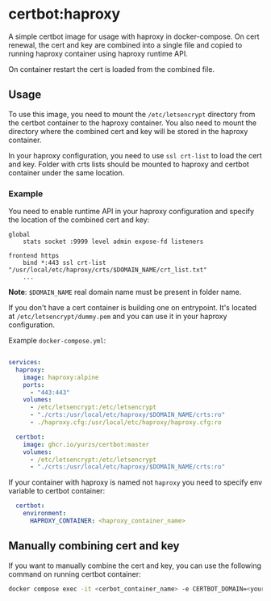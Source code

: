 # certbot:haproxy

A simple certbot image for usage with haproxy in docker-compose.
On cert renewal, the cert and key are combined into a single file and copied
to running haproxy container using haproxy runtime API. 

On container restart the cert is loaded from the combined file.

## Usage

To use this image, you need to mount the `/etc/letsencrypt` directory from the
certbot container to the haproxy container. You also need to mount the directory
where the combined cert and key will be stored in the haproxy container.

In your haproxy configuration, you need to use `ssl crt-list` to load the cert and key.
Folder with crts lists should be mounted to haproxy and certbot container under the same location.

### Example

You need to enable runtime API in your haproxy configuration and specify the location 
of the combined cert and key:

```haproxy
global
    stats socket :9999 level admin expose-fd listeners

frontend https
    bind *:443 ssl crt-list "/usr/local/etc/haproxy/crts/$DOMAIN_NAME/crt_list.txt"
    ...
```

**Note**: `$DOMAIN_NAME` real domain name must be present in folder name.

If you don't have a cert container is building one on entrypoint.
It's located at `/etc/letsencrypt/dummy.pem` and you can use it in your haproxy configuration.

Example `docker-compose.yml`:

```yaml

services:
  haproxy:
    image: haproxy:alpine
    ports:
      - "443:443"
    volumes:
      - /etc/letsencrypt:/etc/letsencrypt
      - "./crts:/usr/local/etc/haproxy/$DOMAIN_NAME/crts:ro"
      - ./haproxy.cfg:/usr/local/etc/haproxy/haproxy.cfg:ro

  certbot:
    image: ghcr.io/yurzs/certbot:master
    volumes:
      - /etc/letsencrypt:/etc/letsencrypt
      - "./crts:/usr/local/etc/haproxy/$DOMAIN_NAME/crts:ro"
```

If your container with haproxy is named not `haproxy` you need to specify env variable to 
certbot container:

```yaml
  certbot:
    environment:
      HAPROXY_CONTAINER: <haproxy_container_name>
```

## Manually combining cert and key

If you want to manually combine the cert and key, you can use the following command on 
running certbot container:

```bash
docker compose exec -it <cerbot_container_name> -e CERTBOT_DOMAIN=<your_domain> haproxy-hook
```
